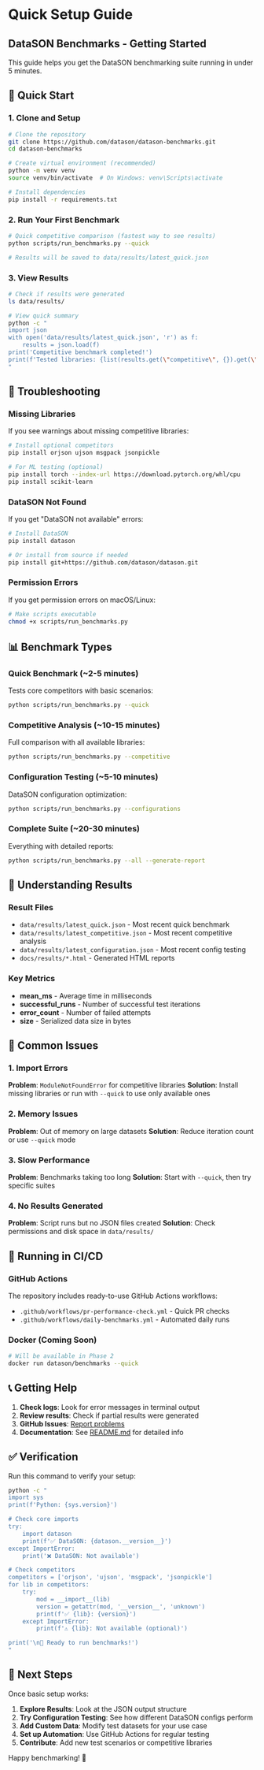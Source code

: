 # Quick Setup Guide

## DataSON Benchmarks - Getting Started

This guide helps you get the DataSON benchmarking suite running in under 5 minutes.

## 🚀 Quick Start

### 1. Clone and Setup

```bash
# Clone the repository
git clone https://github.com/datason/datason-benchmarks.git
cd datason-benchmarks

# Create virtual environment (recommended)
python -m venv venv
source venv/bin/activate  # On Windows: venv\Scripts\activate

# Install dependencies
pip install -r requirements.txt
```

### 2. Run Your First Benchmark

```bash
# Quick competitive comparison (fastest way to see results)
python scripts/run_benchmarks.py --quick

# Results will be saved to data/results/latest_quick.json
```

### 3. View Results

```bash
# Check if results were generated
ls data/results/

# View quick summary
python -c "
import json
with open('data/results/latest_quick.json', 'r') as f:
    results = json.load(f)
print('Competitive benchmark completed!')
print(f'Tested libraries: {list(results.get(\"competitive\", {}).get(\"summary\", {}).get(\"competitors_tested\", []))}')
"
```

## 🔧 Troubleshooting

### Missing Libraries

If you see warnings about missing competitive libraries:

```bash
# Install optional competitors
pip install orjson ujson msgpack jsonpickle

# For ML testing (optional)
pip install torch --index-url https://download.pytorch.org/whl/cpu
pip install scikit-learn
```

### DataSON Not Found

If you get "DataSON not available" errors:

```bash
# Install DataSON
pip install datason

# Or install from source if needed
pip install git+https://github.com/datason/datason.git
```

### Permission Errors

If you get permission errors on macOS/Linux:

```bash
# Make scripts executable
chmod +x scripts/run_benchmarks.py
```

## 📊 Benchmark Types

### Quick Benchmark (~2-5 minutes)
Tests core competitors with basic scenarios:
```bash
python scripts/run_benchmarks.py --quick
```

### Competitive Analysis (~10-15 minutes)
Full comparison with all available libraries:
```bash
python scripts/run_benchmarks.py --competitive
```

### Configuration Testing (~5-10 minutes)
DataSON configuration optimization:
```bash
python scripts/run_benchmarks.py --configurations
```

### Complete Suite (~20-30 minutes)
Everything with detailed reports:
```bash
python scripts/run_benchmarks.py --all --generate-report
```

## 📁 Understanding Results

### Result Files

- `data/results/latest_quick.json` - Most recent quick benchmark
- `data/results/latest_competitive.json` - Most recent competitive analysis
- `data/results/latest_configuration.json` - Most recent config testing
- `docs/results/*.html` - Generated HTML reports

### Key Metrics

- **mean_ms** - Average time in milliseconds
- **successful_runs** - Number of successful test iterations
- **error_count** - Number of failed attempts
- **size** - Serialized data size in bytes

## 🐛 Common Issues

### 1. Import Errors
**Problem**: `ModuleNotFoundError` for competitive libraries
**Solution**: Install missing libraries or run with `--quick` to use only available ones

### 2. Memory Issues
**Problem**: Out of memory on large datasets
**Solution**: Reduce iteration count or use `--quick` mode

### 3. Slow Performance
**Problem**: Benchmarks taking too long
**Solution**: Start with `--quick`, then try specific suites

### 4. No Results Generated
**Problem**: Script runs but no JSON files created
**Solution**: Check permissions and disk space in `data/results/`

## 🔄 Running in CI/CD

### GitHub Actions
The repository includes ready-to-use GitHub Actions workflows:

- `.github/workflows/pr-performance-check.yml` - Quick PR checks
- `.github/workflows/daily-benchmarks.yml` - Automated daily runs

### Docker (Coming Soon)
```bash
# Will be available in Phase 2
docker run datason/benchmarks --quick
```

## 📞 Getting Help

1. **Check logs**: Look for error messages in terminal output
2. **Review results**: Check if partial results were generated
3. **GitHub Issues**: [Report problems](https://github.com/datason/datason-benchmarks/issues)
4. **Documentation**: See [README.md](../README.md) for detailed info

## ✅ Verification

Run this command to verify your setup:

```bash
python -c "
import sys
print(f'Python: {sys.version}')

# Check core imports
try:
    import datason
    print(f'✅ DataSON: {datason.__version__}')
except ImportError:
    print('❌ DataSON: Not available')

# Check competitors
competitors = ['orjson', 'ujson', 'msgpack', 'jsonpickle']
for lib in competitors:
    try:
        mod = __import__(lib)
        version = getattr(mod, '__version__', 'unknown')
        print(f'✅ {lib}: {version}')
    except ImportError:
        print(f'⚠️ {lib}: Not available (optional)')

print('\n🚀 Ready to run benchmarks!')
"
```

## 🎯 Next Steps

Once basic setup works:

1. **Explore Results**: Look at the JSON output structure
2. **Try Configuration Testing**: See how different DataSON configs perform
3. **Add Custom Data**: Modify test datasets for your use case
4. **Set up Automation**: Use GitHub Actions for regular testing
5. **Contribute**: Add new test scenarios or competitive libraries

Happy benchmarking! 🚀 